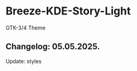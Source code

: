 # Breeze-KDE-Story-Light
GTK-3/4 Theme

Changelog: 05.05.2025.
-----------------------

Update: styles
